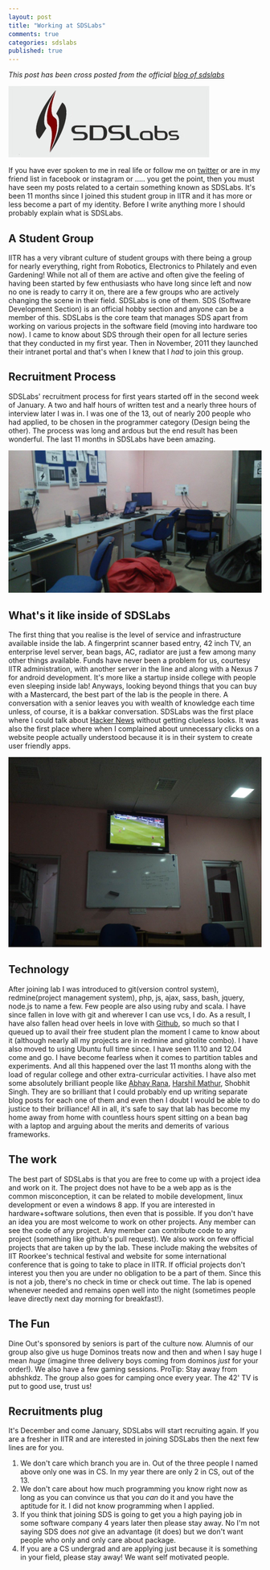 ```yaml
---
layout: post
title: "Working at SDSLabs"
comments: true
categories: sdslabs
published: true
---
```

_This post has been cross posted from the official [blog of sdslabs](http://blog.sdslabs.co)_

<img src="/images/posts/sdslabs.jpg" />

If you have ever spoken to me in real life or follow me on [twitter](http://twitter.com/leostatic) or are in my friend list in facebook or instagram or ..... you get the point, then you must have seen my posts related to a certain something known as SDSLabs. It's been 11 months since I joined this student group in IITR and it has more or less become a part of my identity. Before I write anything more I should probably explain what is SDSLabs.

## A Student Group
IITR has a very vibrant culture of student groups with there being a group for nearly everything, right from Robotics, Electronics to Philately and even Gardening! While not all of them are active and often give the feeling of having been started by few enthusiasts who have long since left and now no one is ready to carry it on, there are a few groups who are actively changing the scene in their field. SDSLabs is one of them. SDS (Software Development Section) is an official hobby section and anyone can be a member of this. SDSLabs is the core team that manages SDS apart from working on various projects in the software field (moving into hardware too now). I came to know about SDS through their open for all lecture series that they conducted in my first year. Then in November, 2011 they launched their intranet portal and that's when I knew that I _had_ to join this group. 

<!--more-->

## Recruitment Process
SDSLabs' recruitment process for first years started off in the second week of January. A two and half hours of written test and a nearly three hours of interview later I was in. I was one of the 13, out of nearly 200 people who had applied, to be chosen in the programmer category (Design being the other). The process was long and ardous but the end result has been wonderful. The last 11 months in SDSLabs have been amazing.

<img src="/images/posts/sds1.jpg" />

## What's it like inside of SDSLabs
The first thing that you realise is the level of service and infrastructure available inside the lab. A fingerprint scanner based entry, 42 inch TV, an enterprise level server, bean bags, AC, radiator are just a few among many other things available. Funds have never been a problem for us, courtesy IITR administration, with another server in the line and along with a Nexus 7 for android development. It's more like a startup inside college with people even sleeping inside lab! Anyways, looking beyond things that you can buy with a Mastercard, the best part of the lab is the people in there. A conversation with a senior leaves you with wealth of knowledge each time unless, of course, it is a bakkar conversation. SDSLabs was the first place where I could talk about [Hacker News](http://news.ycombinator.com) without getting clueless looks. It was also the first place where when I complained about unnecessary clicks on a website people actually understood because it is in their system to create user friendly apps.

<img alt="ManUtd vs ManCity" src="/images/posts/sds2.jpg" />

## Technology
After joining lab I was introduced to git(version control system), redmine(project management system), php, js, ajax, sass, bash, jquery, node.js to name a few. Few people are also using ruby and scala. I have since fallen in love with git and wherever I can use vcs, I do. As a result, I have also fallen head over heels in love with [Github](http://github.com), so much so that I queued up to avail their free student plan the moment I came to know about it (although nearly all my projects are in redmine and gitolite combo). I have also moved to using Ubuntu full time since. I have seen 11.10 and 12.04 come and go. I have become fearless when it comes to partition tables and experiments. And all this happened over the last 11 months along with the load of regular college and other extra-curricular activities. I have also met some absolutely brilliant people like [Abhay Rana](http://captnemo.in), [Harshil Mathur](http://harshilmathur.in), Shobhit Singh. They are so brilliant that I could probably end up writing separate blog posts for each one of them and even then I doubt I would be able to do justice to their brilliance! All in all, it's safe to say that lab has become my home away from home with countless hours spent sitting on a bean bag with a laptop and arguing about the merits and demerits of various frameworks.

## The work
The best part of SDSLabs is that you are free to come up with a project idea and work on it. The project does not have to be a web app as is the common misconception, it can be related to mobile development, linux development or even a windows 8 app. If you are interested in hardware+software solutions, then even that is possible. If you don't have an idea you are most welcome to work on other projects. Any member can see the code of any project. Any member can contribute code to any project (something like github's pull request). We also work on few official projects that are taken up by the lab. These include making the websites of IIT Roorkee's technical festival and website for some international conference that is going to take to place in IITR. If official projects don't interest you then you are under no obligation to be a part of them. Since this is not a job, there's no check in time or check out time. The lab is opened whenever needed and remains open well into the night (sometimes people leave directly next day morning for breakfast!).

## The Fun
Dine Out's sponsored by seniors is part of the culture now. Alumnis of our group also give us huge Dominos treats now and then and when I say huge I mean _huge_ (imagine three delivery boys coming from dominos _just_ for your order!). We also have a few gaming sessions. ProTip: Stay away from abhshkdz. The group also goes for camping once every year. The 42' TV is put to good use, trust us!

## Recruitments plug
It's December and come January, SDSLabs will start recruiting again. If you are a fresher in IITR and are interested in joining SDSLabs then the next few lines are for you.

1. We don't care which branch you are in. Out of the three people I named above only one was in CS. In my year there are only 2 in CS, out of the 13.
2. We don't care about how much programming you know right now as long as you can convince us that you _can_ do it and you have the aptitude for it. I did not know programming when I applied.
4. If you think that joining SDS is going to get you a high paying job in some software company 4 years later then please stay away. No I'm not saying SDS does _not_ give an advantage (it does) but we don't want people who only and only care about package.
5. If you are a CS undergrad and are applying just because it is something in your field, please stay away! We want self motivated people.

